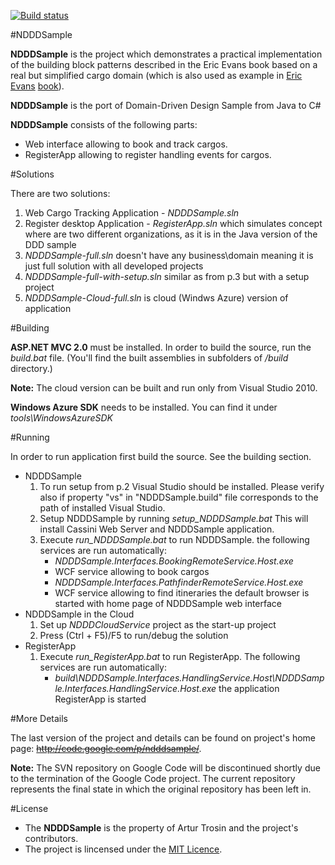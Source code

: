 [![Build status](https://ci.appveyor.com/api/projects/status/ktfflws608b503de?svg=true)](https://ci.appveyor.com/project/AndreiIvascu/ndddsample)

#NDDDSample

**NDDDSample** is the project which demonstrates a practical implementation of the building block patterns described in the Eric Evans book based on a real but simplified cargo domain (which is also used as example in [Eric Evans](http://domaindrivendesign.org/about/index.html#eric) [book](http://www.amazon.com/Domain-Driven-Design-Tackling-Complexity-Software/dp/0321125215)).

**NDDDSample** is the port of Domain-Driven Design Sample from Java to C#

**NDDDSample** consists of the following parts:
- Web interface allowing to book and track cargos.
- RegisterApp allowing to register handling events for cargos.

#Solutions

There are two solutions:

1. Web Cargo Tracking Application - _NDDDSample.sln_
2. Register desktop Application - _RegisterApp.sln_ which simulates concept where are two different organizations, as it is in the Java version of the DDD sample
3. _NDDDSample-full.sln_ doesn't have any business\domain meaning it is just full solution with all developed projects
4. _NDDDSample-full-with-setup.sln_ similar as from p.3 but with a setup project
5. _NDDDSample-Cloud-full.sln_ is cloud (Windws Azure) version of application

#Building

**ASP.NET MVC 2.0** must be installed. In order to build the source, run the _build.bat_ file. (You'll find the built assemblies in subfolders of _/build_ directory.)

**Note:** The cloud version can be built and run only from Visual Studio 2010.

**Windows Azure SDK** needs to be installed. You can find it under _tools\WindowsAzureSDK_

#Running

In order to run application first build the source. See the building section.

- NDDDSample
	1.	To run setup from p.2 Visual Studio should be installed. Please verify also if property "vs" in "NDDDSample.build" file corresponds to the path of installed Visual Studio.
	2.	Setup NDDDSample by running _setup_NDDDSample.bat_ This will install Cassini Web Server and NDDDSample application.
	3.	Execute _run_NDDDSample.bat_ to run NDDDSample. the following services are run automatically:
		- _NDDDSample.Interfaces.BookingRemoteService.Host.exe_
		- WCF service allowing to book cargos
		- _NDDDSample.Interfaces.PathfinderRemoteService.Host.exe_
		- WCF service allowing to find itineraries the default browser is started with home page of NDDDSample web interface
-	NDDDSample in the Cloud
	1.	Set up _NDDDCloudService_ project as the start-up project
	2.	Press (Ctrl + F5)/F5 to run/debug the solution
-	RegisterApp
	1.	Execute _run_RegisterApp.bat_ to run RegisterApp. The following services are run automatically:
		- _build\NDDDSample.Interfaces.HandlingService.Host\NDDDSample.Interfaces.HandlingService.Host.exe_ the application RegisterApp is started

#More Details

The last version of the project and details can be found on project's home page: ~~http://code.google.com/p/ndddsample/~~.

**Note:** The SVN repository on Google Code will be discontinued shortly due to the termination of the Google Code project.
The current repository represents the final state in which the original repository has been left in.

#License

- The **NDDDSample** is the property of Artur Trosin and the project's contributors.
- The project is lincensed under the [MIT Licence](http://opensource.org/licenses/MIT).
